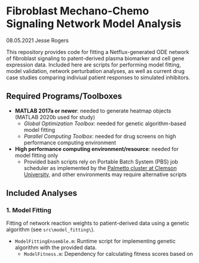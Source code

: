 # Fibroblast Mechano-Chemo Signaling Network Model Analysis

08.05.2021 Jesse Rogers  

This repository provides code for fitting a Netflux-generated ODE network of fibroblast signaling to patent-derived plasma biomarker and cell gene expression data. Included here are scripts for performing model fitting, model validation, network perturbation analyses, as well as current drug case studies comparing indiviual patient responses to simulated inhibitors.

## Required Programs/Toolboxes

- **MATLAB 2017a or newer**: needed to generate heatmap objects (MATLAB 2020b used for study)
  - *Global Optimization Toolbox*: needed for genetic algorithm-based model fitting
  - *Parallel Computing Toolbox*: needed for drug screens on high performance computing environment
- **High performance computing environment/resource**: needed for model fitting only
  - Provided bash scripts rely on Portable Batch System (PBS) job scheduler as implemented by the [Palmetto cluster at Clemson University](http://www.palmetto.clemson.edu/palmetto/), and other environments may require alternative scripts

## Included Analyses

### 1. Model Fitting

Fitting of network reaction weights to patient-derived data using a genetic algorithm (see `src\model_fitting\`).

- `ModelFittingEnsemble.m`: Runtime script for implementing genetic algorithm with the provided data.
  - `ModelFitness.m`: Dependency for calculating fitness scores based on network simulations.

### 2. Model Validation

Qualitative validation of input-output predictions with patient proteomic/transcriptomic data.

- `EnsembleAggregation_training.m`: Runtime script for aggregating reaction weights from fitting. Uses training data (patients A-H) only.
  - `EnsembleFitness_training.m`: Dependency for predicting model output expression for individual reaction weight sets.
- `EnsembleAggregation_testing.m`: Runtime script for aggregating reaction weights from fitting. Uses testing data (patients I-L) only.
  - `EnsembleFitness_testing.m`: Dependency for predicting model output expression for individual reaction weight sets.
- `EnsembleAnalysis.m`: Runtime script for comparing model-predicted changes between pre-/post-TAVR conditions for individual patients (Figure 2) and comparing model predictions to clinical parameters (Figure 3).

### 3. Network Sensitivity Analysis

Simulation of individual node knockdowns under individual patient plasma biomarker profiles, and identification of node sensitivity towards knockdown ("knockdown sensitivity") and influence on network-wide activity with knockdown ("knockdown influence")

- `SensitivityAggregation.m`: Runtime script for simulating steady-state network activation in response to knockdown of individual nodes under specified patient plasma biomarker levels
  - `SensitivitySimulations.m`: Dependency for individual model predictions per set of reaction weights
- `SensitivityVisualization.m`: Runtime script for comparing top-ranking nodes in sensitivity and influence for each patient (Figure 4)

### 4. Patient-Specific Drug Screens

Simulation and comparison of patient-specific changes to matrix-related output expression with simulated inhibitor dosing (via node knockdown).

- `StratificationAggregation.m`: Runtime script for simulating single-dose or dose-response changes in network activation in response to individual node knockdown
  - `StratificationSimulation_singledose.m`: Dependency for model simulations per set of reaction weights
  - `StratificationSimulation_doseresponse.m`: Dependency for model simulations per set of reaction weights
- `StratificationVisualization.m`: Runtime script for analyzing/plotting patient responses to node knockdowns (Figure 5)

### 5. HPC Batch Scripts

Includes bash shell scripts for submitting Model Fitting scripts to PBS scheduler. Recommended resources per script: 24 CPUs, 120GB memory, 48:00 runtime
